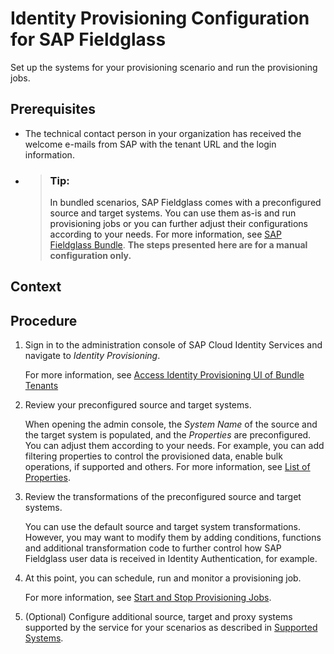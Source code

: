 <!-- loio5b37ffea62154b4d9c6ac08bd3e75cbd -->

# Identity Provisioning Configuration for SAP Fieldglass

Set up the systems for your provisioning scenario and run the provisioning jobs.



<a name="loio5b37ffea62154b4d9c6ac08bd3e75cbd__prereq_th3_rkt_krb"/>

## Prerequisites

-   The technical contact person in your organization has received the welcome e-mails from SAP with the tenant URL and the login information.

-   > ### Tip:  
    > In bundled scenarios, SAP Fieldglass comes with a preconfigured source and target systems. You can use them as-is and run provisioning jobs or you can further adjust their configurations according to your needs. For more information, see [SAP Fieldglass Bundle](https://help.sap.com/docs/identity-provisioning/identity-provisioning/sap-fieldglass-bundle). **The steps presented here are for a manual configuration only.**




<a name="loio5b37ffea62154b4d9c6ac08bd3e75cbd__context_x43_tl4_rsb"/>

## Context



<a name="loio5b37ffea62154b4d9c6ac08bd3e75cbd__steps_lft_t3r_pzb"/>

## Procedure

1.  Sign in to the administration console of SAP Cloud Identity Services and navigate to *Identity Provisioning*.

    For more information, see [Access Identity Provisioning UI of Bundle Tenants](https://help.sap.com/docs/identity-provisioning/identity-provisioning/access-identity-provisioning-ui-of-bundle-tenants?version=Cloud)

2.  Review your preconfigured source and target systems.

    When opening the admin console, the *System Name* of the source and the target system is populated, and the *Properties* are preconfigured. You can adjust them according to your needs. For example, you can add filtering properties to control the provisioned data, enable bulk operations, if supported and others. For more information, see [List of Properties](https://help.sap.com/docs/identity-provisioning/identity-provisioning/list-of-properties).

3.  Review the transformations of the preconfigured source and target systems.

    You can use the default source and target system transformations. However, you may want to modify them by adding conditions, functions and additional transformation code to further control how SAP Fieldglass user data is received in Identity Authentication, for example.

4.  At this point, you can schedule, run and monitor a provisioning job.

    For more information, see [Start and Stop Provisioning Jobs](https://help.sap.com/docs/identity-provisioning/identity-provisioning/start-and-stop-provisioning-jobs?version=Cloud).

5.  \(Optional\) Configure additional source, target and proxy systems supported by the service for your scenarios as described in [Supported Systems](https://help.sap.com/viewer/f48e822d6d484fa5ade7dda78b64d9f5/Cloud/en-US/81ca0c1b51b449daac240a18ee0d3ab1.html).


